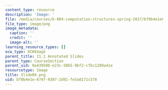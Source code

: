 ```yaml
---
content_type: resource
description: 'Image: '
file: /media/courses/6-004-computation-structures-spring-2017/bf0b4e1e674f93072d91fe5a8171c578_Slide04.png
file_type: image/png
image_metadata:
  caption: ''
  credit: ''
  image-alt: ''
learning_resource_types: []
ocw_type: OCWImage
parent_title: 21.1 Annotated Slides
parent_type: CourseSection
parent_uid: 9a439586-e23c-50b5-9bf2-cfbc1289a41e
resourcetype: Image
title: Slide04.png
uid: bf0b4e1e-674f-9307-2d91-fe5a8171c578
---
```

